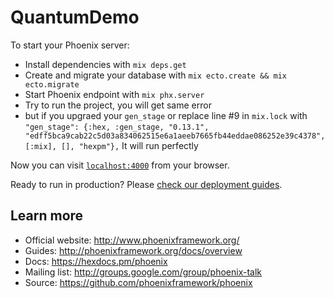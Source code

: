 # QuantumDemo

To start your Phoenix server:

  * Install dependencies with `mix deps.get`
  * Create and migrate your database with `mix ecto.create && mix ecto.migrate`
  * Start Phoenix endpoint with `mix phx.server`
  * Try to run the project, you will get same error
  * but if you upgraed your `gen_stage` or replace line #9 in `mix.lock` with `"gen_stage": {:hex, :gen_stage, "0.13.1", "edff5bca9cab22c5d03a834062515e6a1aeeb7665fb44eddae086252e39c4378", [:mix], [], "hexpm"},` It will run perfectly

Now you can visit [`localhost:4000`](http://localhost:4000) from your browser.

Ready to run in production? Please [check our deployment guides](http://www.phoenixframework.org/docs/deployment).

## Learn more

  * Official website: http://www.phoenixframework.org/
  * Guides: http://phoenixframework.org/docs/overview
  * Docs: https://hexdocs.pm/phoenix
  * Mailing list: http://groups.google.com/group/phoenix-talk
  * Source: https://github.com/phoenixframework/phoenix
